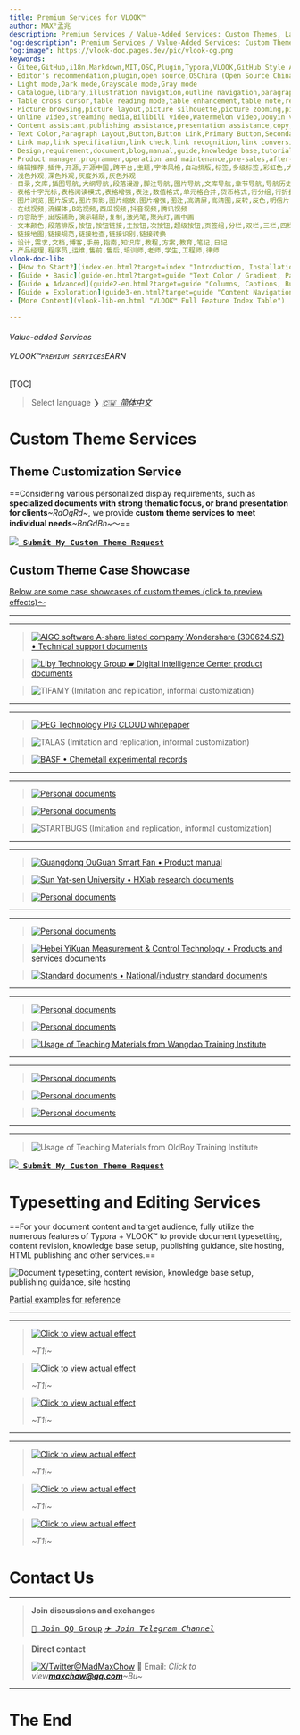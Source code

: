 ```yaml
---
title: Premium Services for VLOOK™
author: MAX°孟兆
description: Premium Services / Value-Added Services: Custom Themes, Layout Editing
"og:description": Premium Services / Value-Added Services: Custom Themes, Layout Editing
"og:image": https://vlook-doc.pages.dev/pic/vlook-og.png
keywords:
- Gitee,GitHub,i18n,Markdown,MIT,OSC,Plugin,Typora,VLOOK,GitHub Style Alert,OGP,Open Graph Protocol,Mermaid,WIKI,HTML,PRD,YAML,YouTube
- Editor's recommendation,plugin,open source,OSChina (Open Source China),cross-platform,theme,font style,automatic typesetting,tag,multi-level tag,rainbow color,outline,code block,alignment,multimedia,back cover,front cover,formula,scratch card,black curtain,badge,gradient color,footnote,progress bar,breadcrumb,template,task list,color code,social network sharing,video,customization,caption,audio,coloring,theme,phonetic notation,automatic numbering,automatic folding,word count,font
- Light mode,Dark mode,Grayscale mode,Gray mode
- Catalogue,library,illustration navigation,outline navigation,paragraph navigation,footnote navigation,picture navigation,library navigation,chapter navigation,navigation history,table index,picture index,audio index,video index,code block index,search,word segmentation
- Table cross cursor,table reading mode,table enhancement,table note,repeated table header,numerical format,cell merging,currency format,row grouping,row folding,percentage format
- Picture browsing,picture layout,picture silhouette,picture zooming,picture enhancement,picture note,high-definition screen,high-definition picture,inversion,negative color,postcard,picture filter,horizontal flip of picture,vertical flip of picture,picture rotation,mixed arrangement of pictures and text
- Online video,streaming media,Bilibili video,Watermelon video,Douyin video,Tencent video
- Content assistant,publishing assistance,presentation assistance,copy,laser pointer,spotlight,picture-in-picture
- Text Color,Paragraph Layout,Button,Button Link,Primary Button,Secondary Button,Super Button, Tab Group,Columns,two columns,three columns,four columns,five columns,quote block,title,details,summary,subtitle,official account article,official account editor
- Link map,link specification,link check,link recognition,link conversion
- Design,requirement,document,blog,manual,guide,knowledge base,tutorial,scheme,education,note,diary
- Product manager,programmer,operation and maintenance,pre-sales,after-sales,trainer,teacher,student,engineer,lawyer
- 编辑推荐,插件,开源,开源中国,跨平台,主题,字体风格,自动排版,标签,多级标签,彩虹色,大纲,代码块,对齐方式,多媒体,封底,封面,公式,刮刮卡,黑幕,徽章,渐变色,脚注,进度条,面包屑,模板,任务清单,色号,社交网络分享,视频,定制,题注,音频,着色,主题,注音,自动编号,自动折叠,字数统计,字体
- 浅色外观,深色外观,灰度外观,灰色外观
- 目录,文库,插图导航,大纲导航,段落漫游,脚注导航,图片导航,文库导航,章节导航,导航历史,表格索引,图片索引,音频索引,视频索引,代码块索引,搜索,分词
- 表格十字光标,表格阅读模式,表格增强,表注,数值格式,单元格合并,货币格式,行分组,行折叠,百分比格式
- 图片浏览,图片版式,图片剪影,图片缩放,图片增强,图注,高清屏,高清图,反转,反色,明信片,图片滤镜,图片水平翻转,图片垂直翻转,图片旋转,图文混排
- 在线视频,流媒体,B站视频,西瓜视频,抖音视频,腾讯视频
- 内容助手,出版辅助,演示辅助,复制,激光笔,聚光灯,画中画
- 文本颜色,段落排版,按钮,按钮链接,主按钮,次按钮,超级按钮,页签组,分栏,双栏,三栏,四栏,五栏,引用块,标题,小标题,折叠,公众号文章,公众号编辑器
- 链接地图,链接规范,链接检查,链接识别,链接转换
- 设计,需求,文档,博客,手册,指南,知识库,教程,方案,教育,笔记,日记
- 产品经理,程序员,运维,售前,售后,培训师,老师,学生,工程师,律师
vlook-doc-lib:
- [How to Start?](index-en.html?target=index "Introduction, Installation and Configuration, Language Packs")
- [Guide • Basic](guide-en.html?target=guide "Text Color / Gradient, Paragraph Formatting / Bold / Underline / Highlight, Table Cell Merging / Column Formatting / Coloring / Row Grouping & Collapsing / Wrapping / Color, Image Layout / Scale / Rotation / Flip / Filter / Postcard / Silhouette / High-Definition, Lists / Task Lists, Blockquote Subtitles / Collapsible / Color, Section Title Auto-Numbering, …")
- [Guide ▲ Advanced](guide2-en.html?target=guide "Columns, Captions, Buttons, Code / Copy / Wrap, Cover / Back Cover, Tab Groups, Github-Style Alerts, Tag / Badge, Progress Bar, Breadcrumb, Scratch Card, Phonetic Annotations, Mermaid, Math Formula, Multimedia / Audio / Video / Streaming, …")
- [Guide ★ Exploration](guide3-en.html?target=guide "Content Navigation / History / Last Read, Content Assistant / Copy / Fullscreen / Wrap / Crosshair / Reading Mode / Picture-In-Picture, Presentation Aids / Laser Pointer / Spotlight / Paragraph Roaming / Width Fit, Publishing Aids / Mark As Unpublished / Social Sharing / Link Map / Long Content Folding / Link Checker / Link Recognition, Appearance / Themes / Fonts / Light / Dark, Custom / Preset Options / Tuning Parameters, Keyboard Shortcuts, …")
- [More Content](vlook-lib-en.html "VLOOK™ Full Feature Index Table")

---
```


######  Value-added Services<br><br>*VLOOK™`PREMIUM SERVICES`EARN*

[TOC]

> Select language ❯ *[<kbd>🇨🇳 简体中文</kbd>](vip.md)*

# Custom Theme Services

## Theme Customization Service

==Considering various personalized display requirements, such as **specialized documents with strong thematic focus, or brand presentation for clients**_~RdOgRd~_, we provide **custom theme services to meet individual needs**_~BnGdBn~_～==

**[<kbd>![](pic/icon-vip.svg?fill=text#icon)  Submit My Custom Theme Request</kbd>](https://forms.gle/Gs5fqRUpXexeMBNy9)**

## Custom Theme Case Showcase 

<u>Below are some case showcases of custom themes (click to preview effects)～</u>

---

---

> [![AIGC software A-share listed company Wondershare (300624.SZ) • Technical support documents](pic/vip-wondershare.png?srcset=@2x#card#r "Wondershare Support")](vip-wondershare.html)

> [![Liby Technology Group ▰ Digital Intelligence Center product documents](pic/vip-dic.png?srcset=@2x#card "Liby DIC")](vip-dic.html)

> ![TIFAMY (Imitation and replication, informal customization)](pic/vip-tifamy.png?srcset=@2x#card "TIFAMY")

---

---

> [![PEG Technology PIG CLOUD whitepaper](pic/vip-pig.png?srcset=@2x#card "PIG CLOUD")](vip-pig.html)

> ![TALAS (Imitation and replication, informal customization)](pic/vip-talas.png?srcset=@2x#card "TALAS")

> [![BASF • Chemetall experimental records](pic/vip-chemetall.png?srcset=@2x#card "BASF • Chemetall")](vip-chemetall.html)

---

---

> [![Personal documents](pic/vip-rainynight.png?srcset=@2x#card "RainyNight")](vip-rainynight.html)

> [![Personal documents](pic/vip-bug320.png?srcset=@2x#card "Bug320")](vip-bug320.html)

> ![STARTBUGS (Imitation and replication, informal customization)](pic/vip-startbugs.png?srcset=@2x#card "STARTBUGS")

---

---

> [![Guangdong OuGuan Smart Fan • Product manual](pic/vip-ouguan.png?srcset=@2x#card "OuGuan")](vip-ouguan.html)

> [![Sun Yat-sen University • HXlab research documents](pic/vip-hxlab.png?srcset=@2x#card "Sun Yat-sen University • HXlab")](vip-hxlab.html)

> [![Personal documents](pic/vip-blw-note.png?srcset=@2x#card "BLW note")](vip-blw-note.html) 

---

---

> [![Personal documents](pic/vip-huangcp.png?srcset=@2x#card "Huangcp")](vip-huangcp.html)

> [![Hebei YiKuan Measurement & Control Technology • Products and services documents](pic/vip-yikuan.png?srcset=@2x#card "YiKuan")](vip-yikuan.html)

> [![Standard documents • National/industry standard documents](pic/vip-gb-t.png?srcset=@2x#card "GB/T")](vip-gb-t.html)

---

---

> [![Personal documents](pic/vip-rainynight2.png?srcset=@2x#card "RainyNight 2")](vip-rainynight2.html)

> [![Personal documents](pic/vip-lspzc.png?srcset=@2x#card "Lspzc")](vip-lspzc.html)

> [![Usage of Teaching Materials from Wangdao Training Institute](pic/vip-cskaoyan.png?srcset=@2x#card "Wangdao Training")](vip-cskaoyan.html)

---

---

> [![Personal documents](pic/vip-lipper.png?srcset=@2x#card "Lipper")](vip-lipper.html)

> [![Personal documents](pic/vip-vsjc.png?srcset=@2x#card "VSJC")](vip-vsjc.html)

> [![Personal documents](pic/vip-hello.png?srcset=@2x#card "Hello")](vip-hello.html)

---

---

> ![Usage of Teaching Materials from OldBoy Training Institute](pic/vip-oldboy.png?srcset=@2x#card "OldBoy Training Institute")


**[<kbd>![](pic/icon-vip.svg?fill=text#icon)  Submit My Custom Theme Request</kbd>](https://forms.gle/Gs5fqRUpXexeMBNy9)**

# Typesetting and Editing Services

==For your document content and target audience, fully utilize the numerous features of Typora + VLOOK™ to provide document typesetting, content revision, knowledge base setup, publishing guidance, site hosting, HTML publishing and other services.==

![Document typesetting, content revision, knowledge base setup, publishing guidance, site hosting](https://vlook-doc.pages.dev/pic/vlook-te.png?srcset=@2x)

<u>Partial examples for reference</u>

---

---

> [![Click to view actual effect](pic/sample-a-api_spec.png?srcset=@2x#card#border#fill "API documentation with rich styles and interactions")](sample-a-api_spec.html?ws=off)
>
> _~T1!~_

> [![Click to view actual effect](pic/sample-a-to_do.png?srcset=@2x#card#border#fill "Clear categorized to-do notes with progress")](sample-a-to_do.html?ws=off)
>
> _~T1!~_

> [![Click to view actual effect](pic/sample-a-img_text.png?srcset=@2x#card#border#fill "Pictures and text can also be harmonious")](sample-a-img_text.html?ws=off)
>
> _~T1!~_

---

---

> [![Click to view actual effect](pic/sample-a-routes.png?srcset=@2x#card#border#fill "Collapsible categorized reference information")](sample-a-routes.html?ws=off)
>
> _~T1!~_

> [![Click to view actual effect](pic/sample-a-board.png?srcset=@2x#card#border#fill "Project information categorized board")](sample-a-board.html?ws=off)
>
> _~T1!~_

> [![Click to view actual effect](pic/sample-a-quiz.png?srcset=@2x#card#border#fill "Interactive Q&A can be this simple")](sample-a-quiz.html?ws=off)
>
> _~T1!~_

# Contact Us

---

> **Join discussions and exchanges**
>
> [<kbd>💬 Join QQ Group</kbd>](https://qm.qq.com/cgi-bin/qm/qr?k=oB8wpFG_4SEMf1CL9qVy-jMw0CMfSwff&jump_from=webapi)    *[<kbd>✈️ Join Telegram Channel</kbd>](https://t.me/vlook_markdown)*

> **Direct contact**
>
> [![X/Twitter](https://vlook-doc.pages.dev/pic/x.png#icon)@MadMaxChow](https://x.com/MadMaxChow)   📨 Email: *Click to view**maxchow@qq.com***_~Bu~_


---



#  The End
